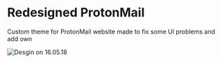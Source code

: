 # Redesigned ProtonMail
Custom theme for ProtonMail website made to fix some UI problems and add own

![Desgin on 16.05.18](https://i.imgur.com/cRbOWnV.png)
